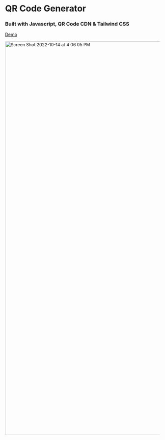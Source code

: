 # QR Code Generator

### Built with Javascript, QR Code CDN & Tailwind CSS

[Demo](https://keithhetrick.github.io/qr-code-generator/)

<img width="1281" alt="Screen Shot 2022-10-14 at 4 06 05 PM" src="https://user-images.githubusercontent.com/104343338/195943943-10f52933-d020-486b-bcc1-99c883cdfb13.png">
